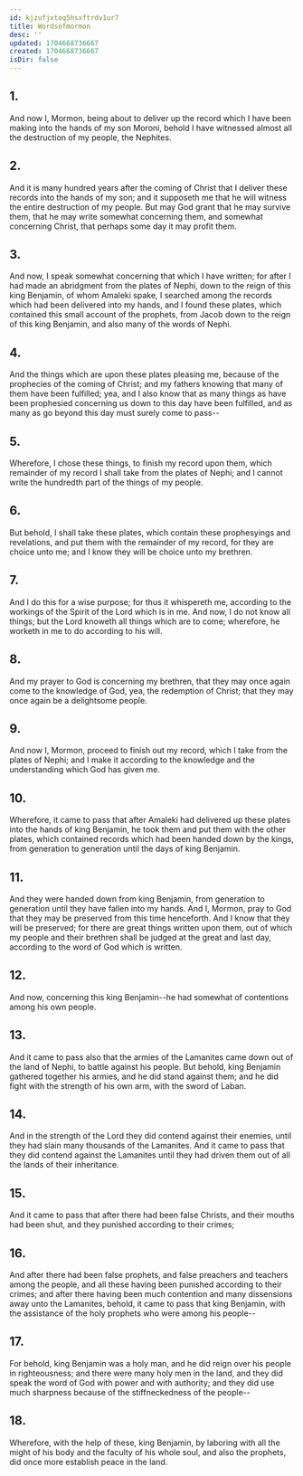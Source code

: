 ```yaml
---
id: kjzufjxtoq5hsxftrdv1ur7
title: Wordsofmormon
desc: ''
updated: 1704668736667
created: 1704668736667
isDir: false
---
```

## 1.
And now I, Mormon, being about to deliver up the record which I have been making into the hands of my son Moroni, behold I have witnessed almost all the destruction of my people, the Nephites.
## 2.
And it is many hundred years after the coming of Christ that I deliver these records into the hands of my son; and it supposeth me that he will witness the entire destruction of my people. But may God grant that he may survive them, that he may write somewhat concerning them, and somewhat concerning Christ, that perhaps some day it may profit them.
## 3.
And now, I speak somewhat concerning that which I have written; for after I had made an abridgment from the plates of Nephi, down to the reign of this king Benjamin, of whom Amaleki spake, I searched among the records which had been delivered into my hands, and I found these plates, which contained this small account of the prophets, from Jacob down to the reign of this king Benjamin, and also many of the words of Nephi.
## 4.
And the things which are upon these plates pleasing me, because of the prophecies of the coming of Christ; and my fathers knowing that many of them have been fulfilled; yea, and I also know that as many things as have been prophesied concerning us down to this day have been fulfilled, and as many as go beyond this day must surely come to pass--
## 5.
Wherefore, I chose these things, to finish my record upon them, which remainder of my record I shall take from the plates of Nephi; and I cannot write the hundredth part of the things of my people.
## 6.
But behold, I shall take these plates, which contain these prophesyings and revelations, and put them with the remainder of my record, for they are choice unto me; and I know they will be choice unto my brethren.
## 7.
And I do this for a wise purpose; for thus it whispereth me, according to the workings of the Spirit of the Lord which is in me. And now, I do not know all things; but the Lord knoweth all things which are to come; wherefore, he worketh in me to do according to his will.
## 8.
And my prayer to God is concerning my brethren, that they may once again come to the knowledge of God, yea, the redemption of Christ; that they may once again be a delightsome people.
## 9.
And now I, Mormon, proceed to finish out my record, which I take from the plates of Nephi; and I make it according to the knowledge and the understanding which God has given me.
## 10.
Wherefore, it came to pass that after Amaleki had delivered up these plates into the hands of king Benjamin, he took them and put them with the other plates, which contained records which had been handed down by the kings, from generation to generation until the days of king Benjamin.
## 11.
And they were handed down from king Benjamin, from generation to generation until they have fallen into my hands. And I, Mormon, pray to God that they may be preserved from this time henceforth. And I know that they will be preserved; for there are great things written upon them, out of which my people and their brethren shall be judged at the great and last day, according to the word of God which is written.
## 12.
And now, concerning this king Benjamin--he had somewhat of contentions among his own people.
## 13.
And it came to pass also that the armies of the Lamanites came down out of the land of Nephi, to battle against his people. But behold, king Benjamin gathered together his armies, and he did stand against them; and he did fight with the strength of his own arm, with the sword of Laban.
## 14.
And in the strength of the Lord they did contend against their enemies, until they had slain many thousands of the Lamanites. And it came to pass that they did contend against the Lamanites until they had driven them out of all the lands of their inheritance.
## 15.
And it came to pass that after there had been false Christs, and their mouths had been shut, and they punished according to their crimes;
## 16.
And after there had been false prophets, and false preachers and teachers among the people, and all these having been punished according to their crimes; and after there having been much contention and many dissensions away unto the Lamanites, behold, it came to pass that king Benjamin, with the assistance of the holy prophets who were among his people--
## 17.
For behold, king Benjamin was a holy man, and he did reign over his people in righteousness; and there were many holy men in the land, and they did speak the word of God with power and with authority; and they did use much sharpness because of the stiffneckedness of the people--
## 18.
Wherefore, with the help of these, king Benjamin, by laboring with all the might of his body and the faculty of his whole soul, and also the prophets, did once more establish peace in the land.
